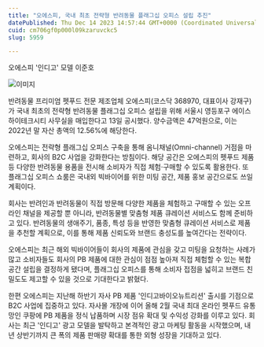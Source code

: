 ```yaml
---
title: "오에스피, 국내 최초 전략형 반려동물 플래그십 오피스 설립 추진"
datePublished: Thu Dec 14 2023 14:57:44 GMT+0000 (Coordinated Universal Time)
cuid: cm706gf0p000l09kzaruvckc5
slug: 5959

---
```



오에스피 '인디고' 모델 이준호

![이미지](https://cdn.hashnode.com/res/hashnode/image/upload/v1739259928869/00cd7a59-24b5-4e50-ba1e-6080013ebc88.jpeg)

반려동물 프리미엄 펫푸드 전문 제조업체 오에스피(코스닥 368970, 대표이사 강재구)가 국내 최초의 전략형 반려동물 플래그십 오피스 설립을 위해 서울시 영등포구 에이스하이테크시티 사무실을 매입한다고 13일 공시했다. 양수금액은 47억원으로, 이는 2022년 말 자산 총액의 12.56%에 해당한다.

오에스피는 전략형 플래그십 오피스 구축을 통해 옴니채널(Omni-channel) 거점을 마련하고, 회사의 B2C 사업을 강화한다는 방침이다. 해당 공간은 오에스피의 펫푸드 제품 등 다양한 반려동물 용품을 전시해 소비자가 직접 체험·구매할 수 있도록 활용한다. 또 플래그십 오피스 쇼룸은 국내외 빅바이어를 위한 미팅 공간, 제품 홍보 공간으로도 쓰일 계획이다.

회사는 반려인과 반려동물이 직접 방문해 다양한 제품을 체험하고 구매할 수 있는 오프라인 채널을 제공할 뿐 아니라, 반려동물별 맞춤형 제품 큐레이션 서비스도 함께 준비하고 있다. 반려동물의 생애주기, 품종, 특성 등을 반영한 맞춤형 큐레이션 서비스로 제품을 추천할 계획으로, 이를 통해 제품 신뢰도와 브랜드 충성도를 높여간다는 전략이다.

오에스피는 최근 해외 빅바이어들이 회사의 제품에 관심을 갖고 미팅을 요청하는 사례가 많고 소비자들도 회사의 PB 제품에 대한 관심이 점점 높아져 직접 체험할 수 있는 복합 공간 설립을 결정하게 됐다며, 플래그십 오피스를 통해 소비자 접점을 넓히고 브랜드 친밀도도 제고할 수 있을 것으로 기대한다고 밝혔다.

한편 오에스피는 지난해 하반기 자사 PB 제품 '인디고바이오뉴트리션' 출시를 기점으로 B2C 사업에 집중하고 있다. 자사몰 개장에 이어 올해 2월 국내 최대 온라인 펫푸드 유통망인 쿠팡에 PB 제품을 정식 납품하며 시장 점유 확대 및 수익성 강화를 이루고 있다. 회사는 최근 '인디고' 광고 모델을 발탁하고 본격적인 광고 마케팅 활동을 시작했으며, 내년 상반기까지 큰 폭의 제품 판매량 확대를 통한 외형 성장을 기대하고 있다.